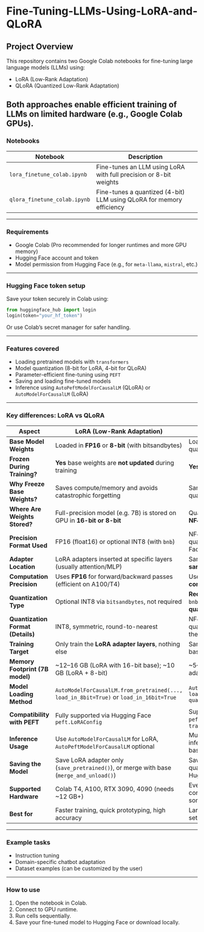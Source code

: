 # Fine-Tuning-LLMs-Using-LoRA-and-QLoRA
## Project Overview
This repository contains two Google Colab notebooks for fine-tuning large language models (LLMs) using:
- LoRA (Low-Rank Adaptation)
- QLoRA (Quantized Low-Rank Adaptation)

Both approaches enable efficient training of LLMs on limited hardware (e.g., Google Colab GPUs).
---
### Notebooks

| Notebook                     | Description                                                          |
| ---------------------------- | -------------------------------------------------------------------- |
| `lora_finetune_colab.ipynb`  | Fine-tunes an LLM using LoRA with full precision or 8-bit weights    |
| `qlora_finetune_colab.ipynb` | Fine-tunes a quantized (4-bit) LLM using QLoRA for memory efficiency |

---

### Requirements

* Google Colab (Pro recommended for longer runtimes and more GPU memory)
* Hugging Face account and token
* Model permission from Hugging Face (e.g., for `meta-llama`, `mistral`, etc.)

---

### Hugging Face token setup

Save your token securely in Colab using:

```python
from huggingface_hub import login
login(token="your_hf_token")
```

Or use Colab’s secret manager for safer handling.

---

### Features covered

* Loading pretrained models with `transformers`
* Model quantization (8-bit for LoRA, 4-bit for QLoRA)
* Parameter-efficient fine-tuning using `PEFT`
* Saving and loading fine-tuned models
* Inference using `AutoPeftModelForCausalLM` (QLoRA) or `AutoModelForCausalLM` (LoRA)

---

### Key differences: LoRA vs QLoRA

| **Aspect**                        | **LoRA (Low-Rank Adaptation)**                                                          | **QLoRA (Quantized LoRA)**                                                                                           |
| --------------------------------- | --------------------------------------------------------------------------------------- | -------------------------------------------------------------------------------------------------------------------- |
| **Base Model Weights**            | Loaded in **FP16** or **8-bit** (with bitsandbytes)                                     | Loaded in **4-bit NF4 (NormalFloat)** quantized format                                                               |
| **Frozen During Training?**       | **Yes** base weights are **not updated** during training                                | **Yes** — same; quantized base is also **frozen**                                                                  |
| **Why Freeze Base Weights?**      | Saves compute/memory and avoids catastrophic forgetting                                 | Same — especially necessary due to 4-bit quantization                                                                |
| **Where Are Weights Stored?**     | Full-precision model (e.g. 7B) is stored on GPU in **16-bit or 8-bit**                  | Quantized model is stored on GPU in **4-bit NF4**, requiring **\~3–4× less memory**                                  |
| **Precision Format Used**         | FP16 (float16) or optional INT8 (with `bnb`)                                            | NF4 (NormalFloat 4-bit), a custom quantization format introduced by Hugging Face in the QLoRA paper                  |
| **Adapter Location**              | LoRA adapters inserted at specific layers (usually attention/MLP)                       | Same — LoRA adapters are inserted in the **same locations**, only on top of 4-bit base                               |
| **Computation Precision**         | Uses **FP16** for forward/backward passes (efficient on A100/T4)                        | Uses **FP16 or bfloat16 (BF16)** for **matrix computation**, while base is stored in 4-bit                           |
| **Quantization Type**             | Optional INT8 via `bitsandbytes`, not required                                          | **Required 4-bit quantization** via `bnb.QuantLinear` layers + **double quantization** (for better compression)      |
| **Quantization Format (Details)** | INT8, symmetric, round-to-nearest                                                       | NF4 (non-linear float distribution), + double quantization (a second layer of quantizing the quantization constants) |
| **Training Target**               | Only train the **LoRA adapter layers**, nothing else                                    | Same — only adapter layers are trained; base model remains static                                                    |
| **Memory Footprint (7B model)**   | \~12–16 GB (LoRA with 16-bit base); \~10 GB (LoRA + 8-bit)                              | \~5–7 GB with 4-bit quantized base + LoRA adapters (depends on rank and tokenizer)                                   |
| **Model Loading Method**          | `AutoModelForCausalLM.from_pretrained(..., load_in_8bit=True)` or `load_in_16bit=True`  | `AutoModelForCausalLM.from_pretrained(..., load_in_4bit=True, quantization_config=...)`                              |
| **Compatibility with PEFT**       | Fully supported via Hugging Face `peft.LoRAConfig`                                      | Supported via Hugging Face `peft.LoraConfig` + `bnb.4bit` + `transformers>=4.33.0`                                   |
| **Inference Usage**               | Use `AutoModelForCausalLM` for LoRA, `AutoPeftModelForCausalLM` optional                | Must use `AutoPeftModelForCausalLM` for inference if saved as PEFT adapter + 4-bit base                              |
| **Saving the Model**              | Save LoRA adapter only (`save_pretrained()`), or merge with base (`merge_and_unload()`) | Save LoRA adapter and reference to quantized base; can also merge and push to Hugging Face                           |
| **Supported Hardware**            | Colab T4, A100, RTX 3090, 4090 (needs \~12 GB+)                                         | Even runs on 6–8 GB GPUs (e.g., RTX 3060, consumer laptops with GPU, Colab free tier sometimes works)                |
| **Best for**                      | Faster training, quick prototyping, high accuracy                                       | Large-model fine-tuning on low-memory setups; memory-constrained deployment                                          |


---

### Example tasks

* Instruction tuning
* Domain-specific chatbot adaptation
* Dataset examples (can be customized by the user)

---

### How to use

1. Open the notebook in Colab.
2. Connect to GPU runtime.
3. Run cells sequentially.
4. Save your fine-tuned model to Hugging Face or download locally.

